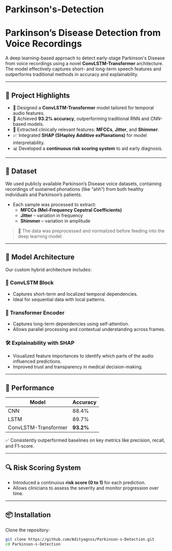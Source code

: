 # Parkinson's-Detection

# Parkinson’s Disease Detection from Voice Recordings 

A deep learning-based approach to detect early-stage Parkinson's Disease from voice recordings using a novel **ConvLSTM-Transformer** architecture. The model effectively captures short- and long-term speech features and outperforms traditional methods in accuracy and explainability.

---

## 🧪 Project Highlights

- 🚀 Designed a **ConvLSTM-Transformer** model tailored for temporal audio features.
- 🎯 Achieved **93.2% accuracy**, outperforming traditional RNN and CNN-based models.
- 🧠 Extracted clinically relevant features: **MFCCs**, **Jitter**, and **Shimmer**.
- 📈 Integrated **SHAP (SHapley Additive exPlanations)** for model interpretability.
- 📊 Developed a **continuous risk scoring system** to aid early diagnosis.

---

## 📁 Dataset

We used publicly available Parkinson’s Disease voice datasets, containing recordings of sustained phonations (like “ahh”) from both healthy individuals and Parkinson’s patients.

- Each sample was processed to extract:
  - **MFCCs (Mel-Frequency Cepstral Coefficients)**
  - **Jitter** – variation in frequency
  - **Shimmer** – variation in amplitude

> 📌 The data was preprocessed and normalized before feeding into the deep learning model.

---

## 🧠 Model Architecture

Our custom hybrid architecture includes:

### 🔸 ConvLSTM Block
- Captures short-term and localized temporal dependencies.
- Ideal for sequential data with local patterns.

### 🔹 Transformer Encoder
- Captures long-term dependencies using self-attention.
- Allows parallel processing and contextual understanding across frames.

### 🛠️ Explainability with SHAP
- Visualized feature importances to identify which parts of the audio influenced predictions.
- Improved trust and transparency in medical decision-making.

---

## 🧪 Performance

| Model               | Accuracy   |
|---------------------|------------|
| CNN                 | 88.4%      |
| LSTM                | 89.7%      |
| ConvLSTM-Transformer| **93.2%**  |

✅ Consistently outperformed baselines on key metrics like precision, recall, and F1-score.

---

## 🔍 Risk Scoring System

- Introduced a continuous **risk score (0 to 1)** for each prediction.
- Allows clinicians to assess the severity and monitor progression over time.

---

## 📦 Installation

Clone the repository:

```bash
git clone https://github.com/Adityagnss/Parkinson-s-Detection.git
cd Parkinson-s-Detection
